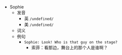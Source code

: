 - Sophie
  - 发音
    - 英 `/undefined/`
    - 美 `/undefined/`
  - 词义
  - 例句
    - `Sophie: Look! Who is that guy on the stage?`
      - 索菲：看那边，舞台上的那个人是谁啊？

